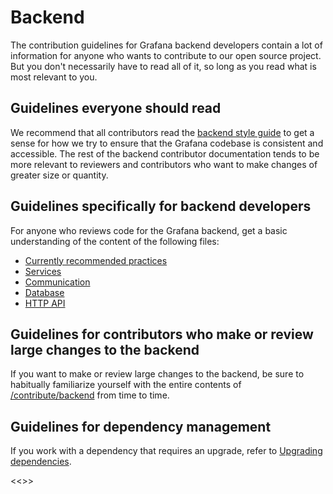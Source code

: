 # Backend

The contribution guidelines for Grafana backend developers contain a lot of information for anyone who wants to contribute to our open source project.
But you don't necessarily have to read all of it, so long as you read what is most relevant to you.

## Guidelines everyone should read

We recommend that all contributors read the [backend style guide](/contribute/backend/style-guide.md) to get a sense for how we try to ensure that the Grafana codebase is consistent and accessible.
The rest of the backend contributor documentation tends to be more relevant to reviewers and contributors who want to make changes of greater size or quantity.

## Guidelines specifically for backend developers

For anyone who reviews code for the Grafana backend, get a basic understanding of the content of the following files:

- [Currently recommended practices](/contribute/backend/recommended-practices.md)
- [Services](/contribute/backend/services.md)
- [Communication](/contribute/backend/communication.md)
- [Database](/contribute/backend/database.md)
- [HTTP API](/pkg/api/README.md)

## Guidelines for contributors who make or review large changes to the backend

If you want to make or review large changes to the backend, be sure to habitually familiarize yourself with the entire contents of
[/contribute/backend](/contribute/backend) from time to time.

## Guidelines for dependency management

If you work with a dependency that requires an upgrade, refer to [Upgrading dependencies](/contribute/backend/upgrading-dependencies.md).

<<<CHANGED TRIGGER>>>
